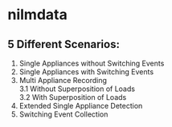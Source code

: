 # nilmdata

## 5 Different Scenarios: 
1. Single Appliances without Switching Events 
2. Single Appliances with Switching Events
3. Multi Appliance Recording  
     3.1 Without Superposition of Loads  
     3.2 With Superposition of Loads
4. Extended Single Appliance Detection
5. Switching Event Collection
